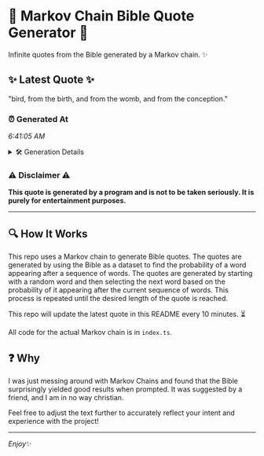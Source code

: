 # 📖 Markov Chain Bible Quote Generator 📖

Infinite quotes from the Bible generated by a Markov chain. ✨

## ✨ Latest Quote ✨
"bird, from the birth, and from the womb, and from the conception."

### ⏰ Generated At
*6:41:05 AM*

<details>
    <summary>🛠️ Generation Details</summary>
    <p>
        <strong>🌱 Seed:</strong> bird,<br>
        <strong>🔄 Iterations:</strong> 11<br>
        <strong>📜 Context History:</strong><br>[ bird, ]: from<br>[ bird,, from ]: the<br>[ bird,, from, the ]: birth,<br>[ bird,, from, the, birth, ]: and<br>[ bird,, from, the, birth,, and ]: from<br>[ bird,, from, the, birth,, and, from ]: the<br>[ from, the, birth,, and, from, the ]: womb,<br>[ the, birth,, and, from, the, womb, ]: and<br>[ birth,, and, from, the, womb,, and ]: from<br>[ and, from, the, womb,, and, from ]: the<br>[ from, the, womb,, and, from, the ]: conception.<br>
    </p>
</details>

### ⚠️ Disclaimer ⚠️
**This quote is generated by a program and is not to be taken seriously. It is purely for entertainment purposes.**

---

## 🔍 How It Works

This repo uses a Markov chain to generate Bible quotes. The quotes are generated by using the Bible as a dataset to find the probability of a word appearing after a sequence of words. The quotes are generated by starting with a random word and then selecting the next word based on the probability of it appearing after the current sequence of words. This process is repeated until the desired length of the quote is reached.

This repo will update the latest quote in this README every 10 minutes. ⏳

All code for the actual Markov chain is in `index.ts`.

## ❓ Why

I was just messing around with Markov Chains and found that the Bible surprisingly yielded good results when prompted. 
It was suggested by a friend, and I am in no way christian.

Feel free to adjust the text further to accurately reflect your intent and experience with the project!

---

*Enjoy*✨
